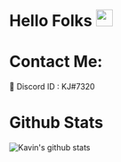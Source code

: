 # Hello Folks <img src="https://raw.githubusercontent.com/MartinHeinz/MartinHeinz/master/wave.gif" width="30px">

# Contact Me:
:speech_balloon: Discord ID : KJ#7320

# Github Stats
![Kavin's github stats](https://github-readme-stats.vercel.app/api?username=klevrboi&show_icons=true&theme=radical)


